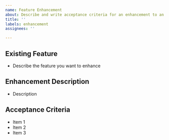 ```yaml
---
name: Feature Enhancement
about: Describe and write acceptance criteria for an enhancement to an existing feature.
title: ''
labels: enhancement
assignees: ''

---
```


## Existing Feature
* Describe the feature you want to enhance

## Enhancement Description
* Description

## Acceptance Criteria
* Item 1
* Item 2
* Item 3
